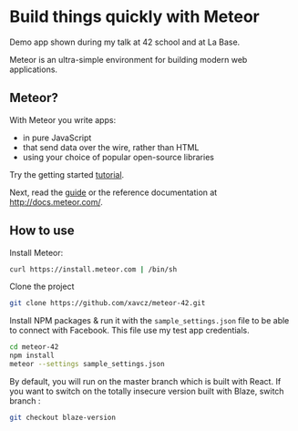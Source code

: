 # Build things quickly with Meteor
Demo app shown during my talk at 42 school and at La Base.

Meteor is an ultra-simple environment for building modern web
applications.

## Meteor?
With Meteor you write apps:

* in pure JavaScript
* that send data over the wire, rather than HTML
* using your choice of popular open-source libraries

Try the getting started [tutorial](https://www.meteor.com/try).

Next, read the [guide](http://guide.meteor.com) or the reference documentation at http://docs.meteor.com/.

## How to use
Install Meteor:

```bash
curl https://install.meteor.com | /bin/sh
```

Clone the project

```bash
git clone https://github.com/xavcz/meteor-42.git
```

Install NPM packages & run it with the `sample_settings.json` file to be able to connect with Facebook. This file use my test app credentials.

```bash
cd meteor-42
npm install
meteor --settings sample_settings.json
```

By default, you will run on the master branch which is built with React. If you want to switch on the totally insecure version built with Blaze, switch branch :

```bash
git checkout blaze-version
```
